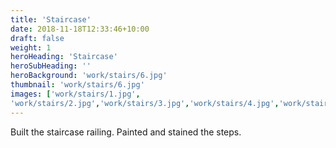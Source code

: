 ```yaml
---
title: 'Staircase'
date: 2018-11-18T12:33:46+10:00
draft: false
weight: 1
heroHeading: 'Staircase'
heroSubHeading: ''
heroBackground: 'work/stairs/6.jpg'
thumbnail: 'work/stairs/6.jpg'
images: ['work/stairs/1.jpg', 
'work/stairs/2.jpg','work/stairs/3.jpg','work/stairs/4.jpg','work/stairs/5.jpg','work/stairs/6.jpg']
---
```


Built the staircase railing. Painted and stained the steps.
